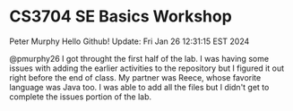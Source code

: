 # CS3704 SE Basics Workshop
Peter Murphy
Hello Github!
 Update: Fri Jan 26 12:31:15 EST 2024


@pmurphy26
I got throught the first half of the lab. I was having some issues with adding the earlier activities to the repository but I figured it out right before the end of class. My partner was Reece, whose favorite language was Java too. I was able to add all the files but I didn't get to complete the issues portion of the lab.
